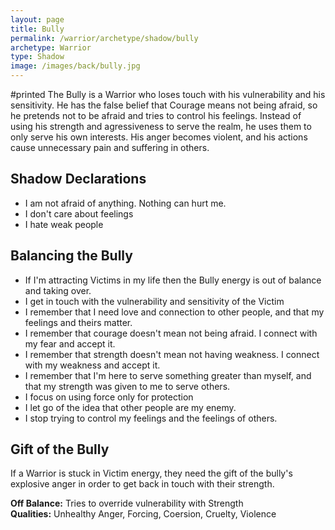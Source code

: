 ```yaml
---
layout: page
title: Bully
permalink: /warrior/archetype/shadow/bully
archetype: Warrior
type: Shadow
image: /images/back/bully.jpg
---
```

#printed The Bully is a Warrior who loses touch with his vulnerability and his sensitivity. He has the false belief that Courage means not being afraid, so he pretends not to be afraid and tries to control his feelings. Instead of using his strength and agressiveness to serve the realm, he uses them to only serve his own interests. His anger becomes violent, and his actions cause unnecessary pain and suffering in others.   
  
  
## Shadow Declarations  
- I am not afraid of anything. Nothing can hurt me.  
- I don't care about feelings  
- I hate weak people  
  
## Balancing the Bully  
- If I'm attracting Victims in my life then the Bully energy is out of balance and taking over.   
- I get in touch with the vulnerability and sensitivity of the Victim  
- I remember that I need love and connection to other people, and that my feelings and theirs matter.   
- I remember that courage doesn't mean not being afraid. I connect with my fear and accept it.  
- I remember that strength doesn't mean not having weakness. I connect with my weakness and accept it.  
- I remember that I'm here to serve something greater than myself, and that my strength was given to me to serve others.  
- I focus on using force only for protection  
- I let go of the idea that other people are my enemy.  
- I stop trying to control my feelings and the feelings of others.  
  
## Gift of the Bully  
If a Warrior is stuck in Victim energy, they need the gift of the bully's explosive anger in order to get back in touch with their strength.   
  
**Off Balance:** Tries to override vulnerability with Strength  
**Qualities:** Unhealthy Anger, Forcing, Coersion, Cruelty, Violence
